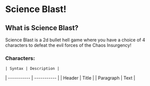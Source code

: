 # Science Blast!

## What is Science Blast?

Science Blast is a 2d bullet hell game where you have a choice of 4 characters to defeat the evil forces of the Chaos Insurgency!

### Characters: 

	| Syntax | Description |
| ----------- | ----------- |
| Header | Title |
| Paragraph | Text |
